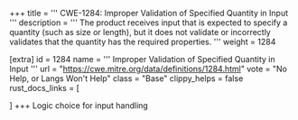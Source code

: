 +++
title = '''
CWE-1284: Improper Validation of Specified Quantity in Input
'''
description	= '''
The product receives input that is expected to specify a quantity (such as size or length), but it does not validate or incorrectly validates that the quantity has the required properties.
'''
weight = 1284

[extra]
id = 1284
name = '''
Improper Validation of Specified Quantity in Input
'''
url = "https://cwe.mitre.org/data/definitions/1284.html"
vote = "No Help, or Langs Won't Help"
class = "Base"
clippy_helps = false
rust_docs_links = [
	
]
+++
Logic choice for input handling